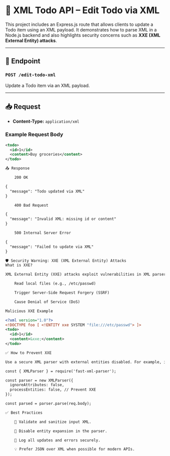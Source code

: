 # 📝 XML Todo API – Edit Todo via XML

This project includes an Express.js route that allows clients to update a Todo item using an XML payload. It demonstrates how to parse XML in a Node.js backend and also highlights security concerns such as **XXE (XML External Entity) attacks**.

---

## 📌 Endpoint

### `POST /edit-todo-xml`

Update a Todo item via an XML payload.

---

## 📥 Request

- **Content-Type:** `application/xml`

### Example Request Body

```xml
<todo>
  <id>1</id>
  <content>Buy groceries</content>
</todo>

📤 Response

    200 OK

{
  "message": "Todo updated via XML"
}

    400 Bad Request

{
  "message": "Invalid XML: missing id or content"
}

    500 Internal Server Error

{
  "message": "Failed to update via XML"
}

🛡️ Security Warning: XXE (XML External Entity) Attacks
What is XXE?

XML External Entity (XXE) attacks exploit vulnerabilities in XML parsers that allow external entities to be defined and loaded. If your server processes XML insecurely, attackers may:

    Read local files (e.g., /etc/passwd)

    Trigger Server-Side Request Forgery (SSRF)

    Cause Denial of Service (DoS)

Malicious XXE Example

<?xml version="1.0"?>
<!DOCTYPE foo [ <!ENTITY xxe SYSTEM "file:///etc/passwd"> ]>
<todo>
  <id>1</id>
  <content>&xxe;</content>
</todo>

✅ How to Prevent XXE

Use a secure XML parser with external entities disabled. For example, if using fast-xml-parser:

const { XMLParser } = require('fast-xml-parser');

const parser = new XMLParser({
  ignoreAttributes: false,
  processEntities: false, // Prevent XXE
});

const parsed = parser.parse(req.body);

✅ Best Practices

    🧪 Validate and sanitize input XML.

    🔐 Disable entity expansion in the parser.

    📜 Log all updates and errors securely.

    💡 Prefer JSON over XML when possible for modern APIs.